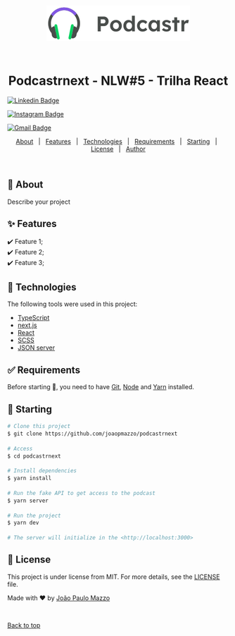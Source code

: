 <div align="center" id="top"> 
  <img src="public/logo.svg" alt="Podcastrnext" />

  &#xa0;

  <!-- <a href="https://podcastrnext.netlify.app">Demo</a> -->
</div>

<h1 align="center">Podcastrnext - NLW#5 - Trilha React</h1>

<p align="center">

  [![Linkedin Badge](https://img.shields.io/badge/-zemazzo-blue?style=flat-square&logo=Linkedin&logoColor=white&link=https://www.linkedin.com/in/jo%C3%A3o-paulo-mazzo-2ab6b21b7/)](https://www.linkedin.com/in/jo%C3%A3o-paulo-mazzo-2ab6b21b7/)
  
  [![Instagram Badge](https://img.shields.io/badge/-jp.mazzo-purple?style=flat-square&logo=instagram&logoColor=white&link=https://www.instagram.com/jp.mazzo/)](https://www.instagram.com/jp.mazzo/)

  [![Gmail Badge](https://img.shields.io/badge/-mazzojp@gmail.com-c14438?style=flat-square&logo=Gmail&logoColor=white&link=mailto:mazzojp@gmail.com)](mailto:mazzojp@gmail.com)

  <!-- <img alt="Github issues" src="https://img.shields.io/github/issues/{{YOUR_GITHUB_USERNAME}}/podcastrnext?color=56BEB8" /> -->

  <!-- <img alt="Github forks" src="https://img.shields.io/github/forks/{{YOUR_GITHUB_USERNAME}}/podcastrnext?color=56BEB8" /> -->

  <!-- <img alt="Github stars" src="https://img.shields.io/github/stars/{{YOUR_GITHUB_USERNAME}}/podcastrnext?color=56BEB8" /> -->
</p>

<!-- Status -->

<!-- <h4 align="center"> 
	🚧  Podcastrnext 🚀 Under construction...  🚧
</h4> 

<hr> -->

<p align="center">
  <a href="#dart-about">About</a> &#xa0; | &#xa0; 
  <a href="#sparkles-features">Features</a> &#xa0; | &#xa0;
  <a href="#rocket-technologies">Technologies</a> &#xa0; | &#xa0;
  <a href="#white_check_mark-requirements">Requirements</a> &#xa0; | &#xa0;
  <a href="#checkered_flag-starting">Starting</a> &#xa0; | &#xa0;
  <a href="#memo-license">License</a> &#xa0; | &#xa0;
  <a href="https://github.com/joaopmazzo" target="_blank">Author</a>
</p>

<br>

## :dart: About ##

Describe your project

## :sparkles: Features ##

:heavy_check_mark: Feature 1;\
:heavy_check_mark: Feature 2;\
:heavy_check_mark: Feature 3;

## :rocket: Technologies ##

The following tools were used in this project:

- [TypeScript](https://www.typescriptlang.org/)
- [next.js](https://nextjs.org/)
- [React](https://pt-br.reactjs.org/)
- [SCSS](https://sass-lang.com/)
- [JSON server](https://github.com/joaopmazzo/NLW-5/tree/main/podcastrnext#rocket-technologies)

## :white_check_mark: Requirements ##

Before starting :checkered_flag:, you need to have [Git](https://git-scm.com), [Node](https://nodejs.org/en/) and [Yarn](https://yarnpkg.com/) installed.


## :checkered_flag: Starting ##

```bash
# Clone this project
$ git clone https://github.com/joaopmazzo/podcastrnext

# Access
$ cd podcastrnext

# Install dependencies
$ yarn install

# Run the fake API to get access to the podcast
$ yarn server

# Run the project
$ yarn dev

# The server will initialize in the <http://localhost:3000>
```

## :memo: License ##

This project is under license from MIT. For more details, see the [LICENSE](LICENSE.md) file.


Made with :heart: by <a href="https://github.com/joaopmazzo" target="_blank">João Paulo Mazzo</a>

&#xa0;

<a href="#top">Back to top</a>

